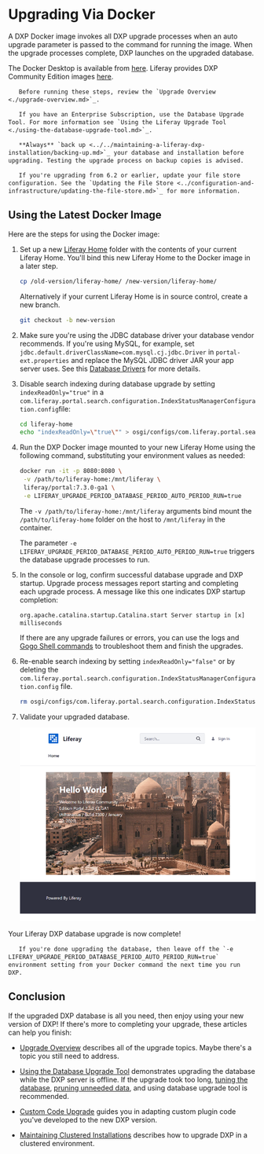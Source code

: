 # Upgrading Via Docker

A DXP Docker image invokes all DXP upgrade processes when an auto upgrade parameter is passed to the command for running the image. When the upgrade processes complete, DXP launches on the upgraded database.

The Docker Desktop is available from [here](https://www.docker.com/products/docker-desktop). Liferay provides DXP Community Edition images [here](https://hub.docker.com/r/liferay/portal).

```important::
   Before running these steps, review the `Upgrade Overview <./upgrade-overview.md>`_.
```

```important::
   If you have an Enterprise Subscription, use the Database Upgrade Tool. For more information see `Using the Liferay Upgrade Tool <./using-the-database-upgrade-tool.md>`_.
```

```warning::
   **Always** `back up <../../maintaining-a-liferay-dxp-installation/backing-up.md>`_ your database and installation before upgrading. Testing the upgrade process on backup copies is advised.
```

```important::
   If you're upgrading from 6.2 or earlier, update your file store configuration. See the `Updating the File Store <../configuration-and-infrastructure/updating-the-file-store.md>`_ for more information.
```

## Using the Latest Docker Image

Here are the steps for using the Docker image:

1. Set up a new [Liferay Home](../../reference/liferay-home.md) folder with the contents of your current Liferay Home. You'll bind this new Liferay Home to the Docker image in a later step.

    ```bash
    cp /old-version/liferay-home/ /new-version/liferay-home/
    ```
    Alternatively if your current Liferay Home is in source control, create a new branch.

    ```bash
    git checkout -b new-version
    ```

1. Make sure you're using the JDBC database driver your database vendor recommends. If you're using MySQL, for example, set `jdbc.default.driverClassName=com.mysql.cj.jdbc.Driver` in `portal-ext.properties` and replace the MySQL JDBC driver JAR your app server uses. See this [Database Drivers](../configuration-and-infrastructure/migrating-configurations-and-properties.md#database-drivers) for more details.

1. Disable search indexing during database upgrade by setting `indexReadOnly="true"` in a `com.liferay.portal.search.configuration.IndexStatusManagerConfiguration.config`file:

    ```bash
    cd liferay-home
    echo "indexReadOnly=\"true\"" > osgi/configs/com.liferay.portal.search.configuration.IndexStatusManagerConfiguration.config
    ```

1. Run the DXP Docker image mounted to your new Liferay Home using the following command, substituting your environment values as needed:

    ```bash
    docker run -it -p 8080:8080 \
     -v /path/to/liferay-home:/mnt/liferay \
     liferay/portal:7.3.0-ga1 \
     -e LIFERAY_UPGRADE_PERIOD_DATABASE_PERIOD_AUTO_PERIOD_RUN=true
    ```

    The `-v /path/to/liferay-home:/mnt/liferay` arguments bind mount the `/path/to/liferay-home` folder on the host to `/mnt/liferay` in the container.

    The parameter `-e LIFERAY_UPGRADE_PERIOD_DATABASE_PERIOD_AUTO_PERIOD_RUN=true` triggers the database upgrade processes to run.

1. In the console or log, confirm successful database upgrade and DXP startup. Upgrade process messages report starting and completing each upgrade process. A message like this one indicates DXP startup completion:

    ```
    org.apache.catalina.startup.Catalina.start Server startup in [x] milliseconds
    ```

    If there are any upgrade failures or errors, you can use the logs and [Gogo Shell commands](../upgrade-stability-and-performance/upgrading-modules-using-gogo-shell.md) to troubleshoot them and finish the upgrades.

1. Re-enable search indexing by setting `indexReadOnly="false"` or by deleting the `com.liferay.portal.search.configuration.IndexStatusManagerConfiguration.config` file.

    ```bash
    rm osgi/configs/com.liferay.portal.search.configuration.IndexStatusManagerConfiguration.config
    ```

1. Validate your upgraded database.

    ![Here is the Liferay DXP landing screen.](./upgrading-via-docker/images/01.png)

Your Liferay DXP database upgrade is now complete!

```note::
   If you're done upgrading the database, then leave off the `-e LIFERAY_UPGRADE_PERIOD_DATABASE_PERIOD_AUTO_PERIOD_RUN=true` environment setting from your Docker command the next time you run DXP.
```

## Conclusion

If the upgraded DXP database is all you need, then enjoy using your new version of DXP! If there's more to completing your upgrade, these articles can help you finish:

* [Upgrade Overview](./upgrade-overview.md) describes all of the upgrade topics. Maybe there's a topic you still need to address.

* [Using the Database Upgrade Tool](./using-the-database-upgrade-tool.md) demonstrates upgrading the database while the DXP server is offline. If the upgrade took too long, [tuning the database](../upgrade-stability-and-performance/database-tuning-for-upgrades.md), [pruning unneeded data](../upgrade-stability-and-performance/database-pruning-for-faster-upgrades.md), and using database upgrade tool is recommended.

* [Custom Code Upgrade](https://help.liferay.com/hc/en-us/articles/360029316391-Introduction-to-Upgrading-Code-to-Liferay-DXP-7-2) guides you in adapting custom plugin code you've developed to the new DXP version.

* [Maintaining Clustered Installations](../maintaining-a-liferay-dxp-installation/maintaining-clustered-installations/maintaining-clustered-installations.md) describes how to upgrade DXP in a clustered environment.